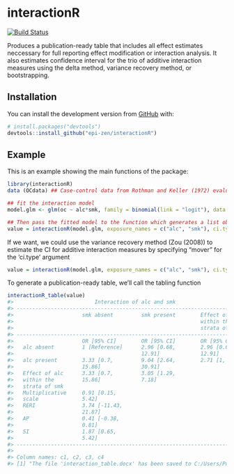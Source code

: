interactionR
============

[![Build
Status](https://travis-ci.com/epi-zen/interactionR.svg?branch=master)](https://travis-ci.com/epi-zen/interactionR)

Produces a publication-ready table that includes all effect estimates
neccessary for full reporting effect modification or interaction
analysis. It also estimates confidence interval for the trio of additive
interaction measures using the delta method, variance recovery method,
or bootstrapping.

Installation
------------

You can install the development version from
[GitHub](https://github.com/) with:

``` r
# install.packages("devtools")
devtools::install_github("epi-zen/interactionR")
```

Example
-------

This is an example showing the main functions of the package:

``` r
library(interactionR)
data (OCdata) ## Case-control data from Rothman and Keller (1972) evaluating the joint effect of alcohol and smoking on oral cancer risk is included in the package (cited in Hosmer and Lemeshow (1992) and Zou (2008))

## fit the interaction model
model.glm <- glm(oc ~ alc*smk, family = binomial(link = "logit"), data = OCdata)

## Then pass the fitted model to the function which generates a list object of class 'interactionR'
value = interactionR(model.glm, exposure_names = c("alc", "smk"), ci.type = "delta", ci.level = 0.95, em = F, recode = F)
```

If we want, we could use the variance recovery method (Zou (2008)) to
estimate the CI for additive interaction measures by specifying “mover”
for the ‘ci.type’ argument

``` r
value = interactionR(model.glm, exposure_names = c("alc", "smk"), ci.type = "mover", ci.level = 0.95, em = F, recode = F)
```

To generate a publication-ready table, we’ll call the tabling function

``` r
interactionR_table(value)
#>                          Interaction of alc and smk                          
#> -----------------------------------------------------------------------------
#>                      smk absent         smk present        Effect of smk     
#>                                                            within the        
#>                                                            strata of alc     
#> -----------------------------------------------------------------------------
#>                      OR [95% CI]        OR [95% CI]        OR [95% CI]       
#>   alc absent         1 [Reference]      2.96 [0.68,        2.96 [0.68,       
#>                                         12.91]             12.91]            
#>   alc present        3.33 [0.7,         9.04 [2.64,        2.71 [1, 7.37]    
#>                      15.86]             30.91]                               
#>   Effect of alc      3.33 [0.7,         3.05 [1.29,                          
#>   within the         15.86]             7.18]                                
#>   strata of smk                                                              
#>   Multiplicative     0.91 [0.15,                                             
#>   scale              5.42]                                                   
#>   RERI               3.74 [-11.43,                                           
#>                      21.87]                                                  
#>   AP                 0.41 [-0.38,                                            
#>                      0.81]                                                   
#>   SI                 1.87 [0.65,                                             
#>                      5.42]                                                   
#> -----------------------------------------------------------------------------
#> 
#> Column names: c1, c2, c3, c4
#> [1] "The file 'interaction_table.docx' has been saved to C:/Users/Public/interactionR"
```
